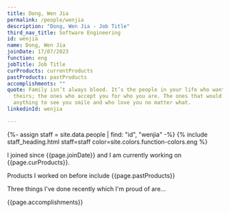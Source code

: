 ```yaml
---
title: Dong, Wen Jia
permalink: /people/wenjia
description: "Dong, Wen Jia - Job Title"
third_nav_title: Software Engineering
id: wenjia
name: Dong, Wen Jia
joinDate: 17/07/2023
function: eng
jobTitle: Job Title
curProducts: currentProducts
pastProducts: pastProducts
accomplishments: ""
quote: Family isn’t always blood. It’s the people in your life who want you in
  theirs; the ones who accept you for who you are. The ones that would do
  anything to see you smile and who love you no matter what.
linkedinId: wenjia

---
```


{%- assign staff = site.data.people | find: "id", "wenjia" -%}
{% include staff_heading.html staff=staff color=site.colors.function-colors.eng %}

<p>I joined since {{page.joinDate}} and I am currently working on {{page.curProducts}}.</p>

<p>Products I worked on before include {{page.pastProducts}}</p>

<p>Three things I've done recently which I'm proud of are...</p>
{{page.accomplishments}}
